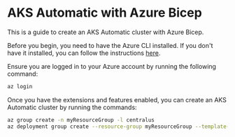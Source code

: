 # AKS Automatic with Azure Bicep

This is a guide to create an AKS Automatic cluster with Azure Bicep.

Before you begin, you need to have the Azure CLI installed. If you don't have it installed, you can follow the instructions [here](https://docs.microsoft.com/cli/azure/install-azure-cli).

Ensure you are logged in to your Azure account by running the following command:

```bash
az login
```

Once you have the extensions and features enabled, you can create an AKS Automatic cluster by running the commands:

```bash
az group create -n myResourceGroup -l centralus
az deployment group create --resource-group myResourceGroup --template-file ./main.bicep --parameters name=demo$RANDOM userObjectId=$(az ad signed-in-user show --query id -o tsv)
```
